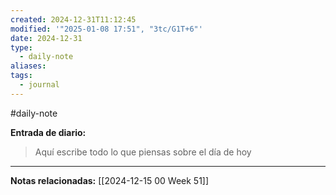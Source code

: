 ```yaml
---
created: 2024-12-31T11:12:45
modified: '"2025-01-08 17:51", "3tc/G1T+6"'
date: 2024-12-31
type:
  - daily-note
aliases: 
tags:
  - journal
---
```

#daily-note 

**Entrada de diario:** 

> Aquí escribe todo lo que piensas sobre el día de hoy


----
**Notas relacionadas:**
[[2024-12-15 00 Week 51]]
